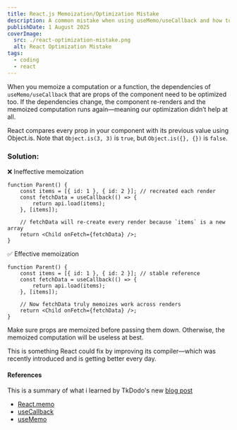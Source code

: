 ```yaml
---
title: React.js Memoization/Optimization Mistake
description: A common mistake when using useMemo/useCallback and how to fix it.
publishDate: 1 August 2025
coverImage:
  src: ./react-optimization-mistake.png
  alt: React Optimization Mistake
tags:
  - coding
  - react
---
```


When you memoize a computation or a function, the dependencies of `useMemo/useCallback` that are props of the component need to be optimized too. If the dependencies change, the component re-renders and the memoized computation runs again—meaning our optimization didn’t help at all.

React compares every prop in your component with its previous value using Object.is. Note that `Object.is(3, 3)` is `true`, but `Object.is({}, {})` is `false`.

### Solution:

❌ Ineffective memoization

```tsx
function Parent() {
	const items = [{ id: 1 }, { id: 2 }]; // recreated each render
	const fetchData = useCallback(() => {
		return api.load(items);
	}, [items]);

	// fetchData will re‐create every render because `items` is a new array
	return <Child onFetch={fetchData} />;
}
```

✅ Effective memoization

```tsx
function Parent() {
	const items = [{ id: 1 }, { id: 2 }]; // stable reference
	const fetchData = useCallback(() => {
		return api.load(items);
	}, [items]);

	// Now fetchData truly memoizes work across renders
	return <Child onFetch={fetchData} />;
}
```

Make sure props are memoized before passing them down. Otherwise, the memoized computation will be useless at best.

This is something React could fix by improving its compiler—which was recently introduced and is getting better every day.

#### References

This is a summary of what i learned by TkDodo's new [blog post](https://tkdodo.eu/blog/the-useless-use-callback)

- [React.memo](https://react.dev/reference/react/memo)
- [useCallback](https://react.dev/reference/react/useCallback)
- [useMemo](https://react.dev/reference/react/useMemo)
